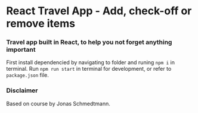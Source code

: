 # React Travel App - Add, check-off or remove items

### Travel app built in React, to help you not forget anything important
First install dependencied by navigating to folder and runing ```npm i``` in terminal.
Run ```npm run start``` in terminal for development, or refer to ```package.json``` file.

### Disclaimer
Based on course by Jonas Schmedtmann.